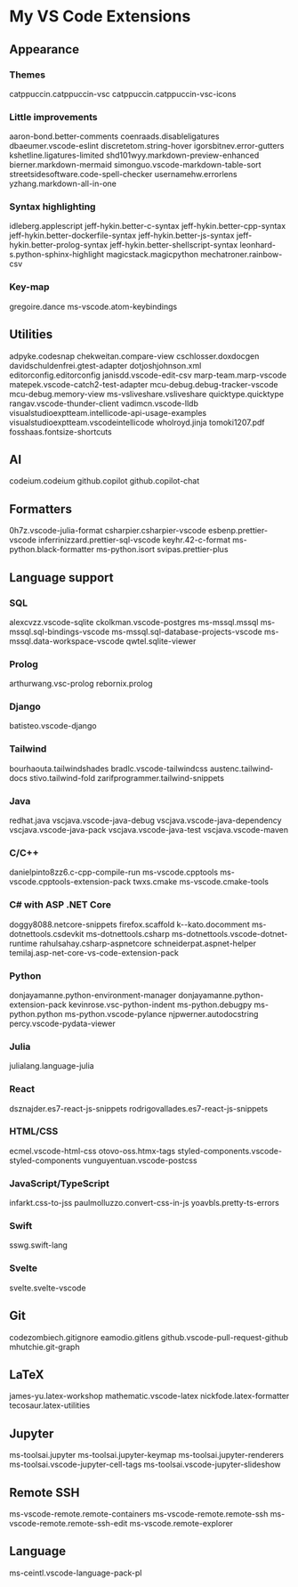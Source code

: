 <!-- cSpell:disable -->
# My VS Code Extensions

## Appearance
### Themes
catppuccin.catppuccin-vsc
catppuccin.catppuccin-vsc-icons

### Little improvements
aaron-bond.better-comments
coenraads.disableligatures
dbaeumer.vscode-eslint
discretetom.string-hover
igorsbitnev.error-gutters
kshetline.ligatures-limited
shd101wyy.markdown-preview-enhanced
bierner.markdown-mermaid
simonguo.vscode-markdown-table-sort
streetsidesoftware.code-spell-checker
usernamehw.errorlens
yzhang.markdown-all-in-one

### Syntax highlighting
idleberg.applescript
jeff-hykin.better-c-syntax
jeff-hykin.better-cpp-syntax
jeff-hykin.better-dockerfile-syntax
jeff-hykin.better-js-syntax
jeff-hykin.better-prolog-syntax
jeff-hykin.better-shellscript-syntax
leonhard-s.python-sphinx-highlight
magicstack.magicpython
mechatroner.rainbow-csv

### Key-map
gregoire.dance
ms-vscode.atom-keybindings


## Utilities
adpyke.codesnap
chekweitan.compare-view
cschlosser.doxdocgen
davidschuldenfrei.gtest-adapter
dotjoshjohnson.xml
editorconfig.editorconfig
janisdd.vscode-edit-csv
marp-team.marp-vscode
matepek.vscode-catch2-test-adapter
mcu-debug.debug-tracker-vscode
mcu-debug.memory-view
ms-vsliveshare.vsliveshare
quicktype.quicktype
rangav.vscode-thunder-client
vadimcn.vscode-lldb
visualstudioexptteam.intellicode-api-usage-examples
visualstudioexptteam.vscodeintellicode
wholroyd.jinja
tomoki1207.pdf
fosshaas.fontsize-shortcuts


## AI
codeium.codeium
github.copilot
github.copilot-chat


## Formatters
0h7z.vscode-julia-format
csharpier.csharpier-vscode
esbenp.prettier-vscode
inferrinizzard.prettier-sql-vscode
keyhr.42-c-format
ms-python.black-formatter
ms-python.isort
svipas.prettier-plus


## Language support
### SQL
alexcvzz.vscode-sqlite
ckolkman.vscode-postgres
ms-mssql.mssql
ms-mssql.sql-bindings-vscode
ms-mssql.sql-database-projects-vscode
ms-mssql.data-workspace-vscode
qwtel.sqlite-viewer

### Prolog
arthurwang.vsc-prolog
rebornix.prolog

### Django
batisteo.vscode-django

### Tailwind
bourhaouta.tailwindshades
bradlc.vscode-tailwindcss
austenc.tailwind-docs
stivo.tailwind-fold
zarifprogrammer.tailwind-snippets

### Java
redhat.java
vscjava.vscode-java-debug
vscjava.vscode-java-dependency
vscjava.vscode-java-pack
vscjava.vscode-java-test
vscjava.vscode-maven

### C/C++
danielpinto8zz6.c-cpp-compile-run
ms-vscode.cpptools
ms-vscode.cpptools-extension-pack
twxs.cmake
ms-vscode.cmake-tools

### C# with ASP .NET Core
doggy8088.netcore-snippets
firefox.scaffold
k--kato.docomment
ms-dotnettools.csdevkit
ms-dotnettools.csharp
ms-dotnettools.vscode-dotnet-runtime
rahulsahay.csharp-aspnetcore
schneiderpat.aspnet-helper
temilaj.asp-net-core-vs-code-extension-pack

### Python
donjayamanne.python-environment-manager
donjayamanne.python-extension-pack
kevinrose.vsc-python-indent
ms-python.debugpy
ms-python.python
ms-python.vscode-pylance
njpwerner.autodocstring
percy.vscode-pydata-viewer

### Julia
julialang.language-julia

### React
dsznajder.es7-react-js-snippets
rodrigovallades.es7-react-js-snippets

### HTML/CSS
ecmel.vscode-html-css
otovo-oss.htmx-tags
styled-components.vscode-styled-components
vunguyentuan.vscode-postcss

### JavaScript/TypeScript
infarkt.css-to-jss
paulmolluzzo.convert-css-in-js
yoavbls.pretty-ts-errors

### Swift
sswg.swift-lang

### Svelte
svelte.svelte-vscode


## Git
codezombiech.gitignore
eamodio.gitlens
github.vscode-pull-request-github
mhutchie.git-graph


## LaTeX
james-yu.latex-workshop
mathematic.vscode-latex
nickfode.latex-formatter
tecosaur.latex-utilities


## Jupyter
ms-toolsai.jupyter
ms-toolsai.jupyter-keymap
ms-toolsai.jupyter-renderers
ms-toolsai.vscode-jupyter-cell-tags
ms-toolsai.vscode-jupyter-slideshow


## Remote SSH
ms-vscode-remote.remote-containers
ms-vscode-remote.remote-ssh
ms-vscode-remote.remote-ssh-edit
ms-vscode.remote-explorer


## Language
ms-ceintl.vscode-language-pack-pl
